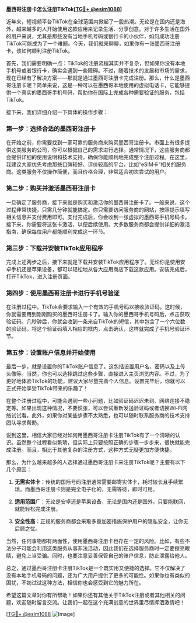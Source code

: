 **墨西哥注册卡怎么注册TikTok[[TG💪+ @esim1088](https://t.me/s/esim1088)]**

近年来，短视频平台TikTok在全球范围内掀起了一股热潮。无论是在国内还是海外，越来越多的人开始使用这款应用来记录生活、分享创意。对于许多生活在国外的用户来说，尤其是那些没有当地手机号码或银行卡的小伙伴，如何成功注册TikTok可能成为了一个难题。今天，我们就来聊聊，如果你有一张墨西哥注册卡，该如何顺利注册TikTok。

首先，我们需要明确一点：TikTok的注册流程其实并不复杂，但如果你没有本地手机号或者银行卡，确实会遇到一些障碍。不过，随着技术的发展和市场的需求，现在已经有了解决方案——那就是通过墨西哥注册卡完成注册。那么，什么是墨西哥注册卡呢？简单来说，这是一种可以在墨西哥本地使用的虚拟电话卡，它能够提供一个真实的墨西哥手机号码，帮助你在国际上完成各种需要验证的服务，包括TikTok。

接下来，我们详细介绍一下具体的操作步骤：

### 第一步：选择合适的墨西哥注册卡

在开始之前，你需要找到一家可靠的服务商来购买墨西哥注册卡。市面上有很多提供这类服务的公司，你可以根据自己的需求进行选择。通常情况下，这些服务商都会提供详细的使用说明和技术支持，确保你能顺利地完成整个注册过程。在这里，我建议大家优先考虑那些口碑较好、评价较高的平台，比如“eSIM卡”相关的服务商。这类服务不仅操作简便，而且价格合理，非常适合初次尝试的用户。

### 第二步：购买并激活墨西哥注册卡

一旦确定了服务商，接下来就是购买和激活你的墨西哥注册卡了。一般来说，这个过程非常快捷，只需几分钟就能搞定。你只需要访问服务商的网站，按照提示填写相关信息并支付费用即可。支付完成后，你会收到一张虚拟的墨西哥手机号码卡。接下来，你需要将这张卡激活，以便后续使用。大多数服务商都会提供详细的激活指南，确保每位用户都能顺利完成这一环节。

### 第三步：下载并安装TikTok应用程序

完成上述两步之后，接下来就是下载并安装TikTok应用程序了。无论你是使用安卓手机还是苹果设备，都可以轻松地从各大应用商店下载这款应用。安装完成后，打开TikTok，进入注册页面。

### 第四步：使用墨西哥注册卡进行手机号验证

在注册过程中，TikTok会要求输入一个有效的手机号码以接收验证码。这时候，你就需要用到刚刚购买的墨西哥注册卡了。输入你的墨西哥手机号码后，点击获取验证码。几秒钟后，你就会收到一条来自TikTok的短信，其中包含了一个六位数的验证码。将这个验证码填入相应的框内，点击确认，这样就完成了手机号验证环节。

### 第五步：设置账户信息并开始使用

最后一步，就是设置你的TikTok账户信息了。这包括设置用户名、密码以及上传头像等。当然，你也可以选择跳过这些步骤，直接进入主页浏览内容。不过，为了更好地体验TikTok的功能，建议大家尽量完善个人信息。设置完毕后，你就可以正式开始享受TikTok带来的乐趣了！

在整个注册过程中，可能会遇到一些小问题，比如验证码迟迟未到、网络连接不稳定等。如果出现这种情况，不要慌张，可以尝试重新发送验证码或者切换Wi-Fi网络试试看。此外，如果你对某些步骤不太熟悉，也可以随时联系服务商的技术支持团队寻求帮助。

说到这里，相信大家已经对如何用墨西哥注册卡注册TikTok有了一个清晰的认识。虽然整个过程看似繁琐，但实际上只要按照正确的步骤一步步来，很快就能完成注册。而且，相比于其他复杂的注册方式，这种方式无疑更加方便快捷。

那么，为什么越来越多的人选择通过墨西哥注册卡来注册TikTok呢？主要有以下几个原因：

1. **无需实体卡**：传统的国际号码注册通常需要邮寄实体卡，耗时较长且手续繁琐。而墨西哥注册卡则是完全电子化的，无需等待，即时可用。
   
2. **适用范围广**：无论是安卓还是苹果设备，无论是国内还是国外，只要能联网，就能轻松完成注册。
   
3. **安全性高**：正规的服务商都会采取多重加密措施保护用户的隐私安全，让你无后顾之忧。

当然，任何事物都有两面性，使用墨西哥注册卡也存在一定的风险。比如，有些不法分子可能会利用这类服务从事非法活动，因此我们在选择服务商时一定要擦亮眼睛，避免上当受骗。同时，也要注意妥善保管自己的账户信息，防止泄露给他人。

总之，通过墨西哥注册卡注册TikTok是一个既实用又便捷的选择。它不仅解决了没有本地手机号码的问题，还为广大用户提供了更多的可能性。如果你也有类似的困扰，不妨试试这种方法，相信你也会感受到它的魅力所在。

希望这篇文章对你有所帮助！如果你还有其他关于TikTok注册或者其他相关的问题，欢迎随时留言交流。让我们一起在这个充满创意的世界里尽情挥洒激情吧！

[[TG💪+ @esim1088](https://t.me/s/esim1088) ![Image](https://i.postimg.cc/4NQfJmqS/Snipaste-2025-05-13-00-14-12.png)]